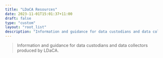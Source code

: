 ```yaml
---
title: "LDaCA Resources"
date: 2023-11-01T15:01:37+11:00
draft: false
type: "custom"
layout: "root_list"
description: "Information and guidance for data custodians and data collectors produced by LDaCA."
---
```


>Information and guidance for data custodians and data collectors produced by LDaCA.

